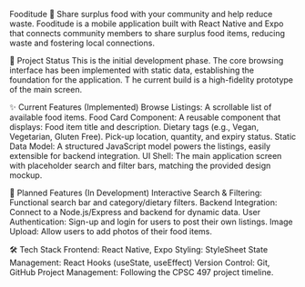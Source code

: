 Fooditude 🥕
Share surplus food with your community and help reduce waste.
Fooditude is a mobile application built with React Native and Expo that connects community members to share surplus food items, reducing waste and fostering local connections.

📱 Project Status
This is the initial development phase. 
The core browsing interface has been implemented with static data, establishing the foundation for the application. T
he current build is a high-fidelity prototype of the main screen.

✨ Current Features (Implemented)
Browse Listings: A scrollable list of available food items.
Food Card Component: A reusable component that displays:
Food item title and description.
Dietary tags (e.g., Vegan, Vegetarian, Gluten Free).
Pick-up location, quantity, and expiry status.
Static Data Model: A structured JavaScript model powers the listings, easily extensible for backend integration.
UI Shell: The main application screen with placeholder search and filter bars, matching the provided design mockup.

🚧 Planned Features (In Development)
Interactive Search & Filtering: Functional search bar and category/dietary filters.
Backend Integration: Connect to a Node.js/Express and backend for dynamic data.
User Authentication: Sign-up and login for users to post their own listings.
Image Upload: Allow users to add photos of their food items.

🛠️ Tech Stack
Frontend: React Native, Expo
Styling: StyleSheet
State Management: React Hooks (useState, useEffect)
Version Control: Git, GitHub
Project Management: Following the CPSC 497 project timeline.
